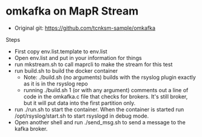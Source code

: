 # omkafka on MapR Stream

- Original git: https://github.com/tcnksm-sample/omkafka

Steps
- First copy env.list.template to env.list
- Open env.list and put in your information for things
- run mkstream.sh to call maprcli to make the stream for this test
- run build.sh to build the docker container
  - Note: ./build.sh (no arguments) builds with the rsyslog plugin exactly as it is in the rsyslog repo
  - running ./build.sh 1 (or with any argument) comments out a line of code in the omkafka.c file that checks for brokers. It's still broker, but it will put data into the first partition only. 
- run ./run.sh to start the container. When the container is started run /opt/rsyslog/start.sh to start rsyslogd in debug mode. 
- Open another shell and run ./send_msg.sh to send a message to the kafka broker. 

